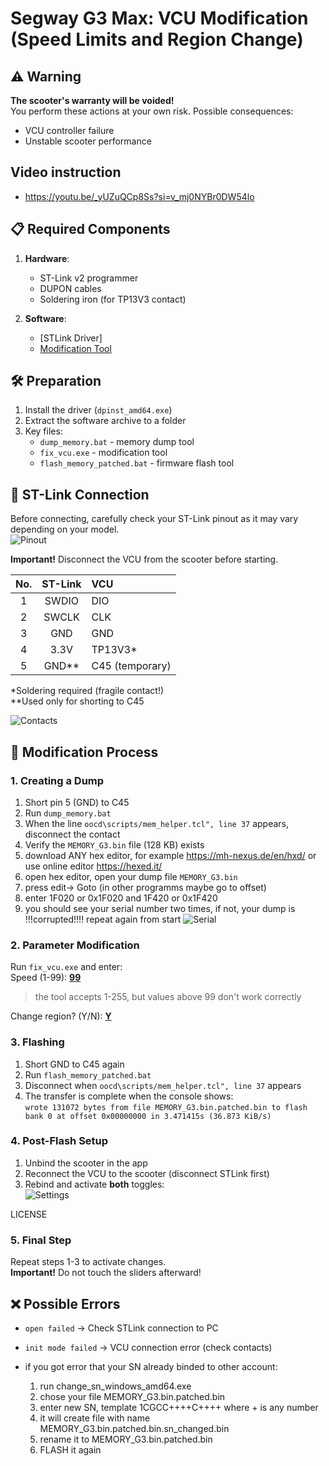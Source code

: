 # Segway G3 Max: VCU Modification (Speed Limits and Region Change)

## ⚠️ Warning
**The scooter's warranty will be voided!**  
You perform these actions at your own risk. Possible consequences:
- VCU controller failure
- Unstable scooter performance

## Video instruction 
- https://youtu.be/_yUZuQCp8Ss?si=v_mj0NYBr0DW54lo

## 📋 Required Components
1. **Hardware**:
   - ST-Link v2 programmer
   - DUPON cables
   - Soldering iron (for TP13V3 contact)

2. **Software**:
   - [STLink Driver]
   - [Modification Tool](https://github.com/Sharkboy-j/ninebot-g3-max-vcu-speed-hack/releases/latest)

## 🛠 Preparation
1. Install the driver (`dpinst_amd64.exe`)
2. Extract the software archive to a folder
3. Key files:
   - `dump_memory.bat` - memory dump tool
   - `fix_vcu.exe` - modification tool
   - `flash_memory_patched.bat` - firmware flash tool

## 🔌 ST-Link Connection
Before connecting, carefully check your ST-Link pinout as it may vary depending on your model.  
![Pinout](https://github.com/Sharkboy-j/ninebot-g3-max-vcu-speed-hack/raw/refs/heads/main/img/stlink.png)

**Important!** Disconnect the VCU from the scooter before starting.

| No. | ST-Link | VCU       |
|:---:|:-------:|:----------|
| 1 | SWDIO   | DIO       |
| 2 | SWCLK   | CLK       |
| 3 | GND     | GND       |
| 4 | 3.3V    | TP13V3*   |
| 5 | GND**   | C45 (temporary) |

\*Soldering required (fragile contact!)  
\*\*Used only for shorting to C45  

![Contacts](https://github.com/Sharkboy-j/ninebot-g3-max-vcu-speed-hack/raw/refs/heads/main/img/pins.png)

## 🔄 Modification Process

### 1. Creating a Dump
1. Short pin 5 (GND) to C45
2. Run `dump_memory.bat`
3. When the line `oocd\scripts/mem_helper.tcl", line 37` appears, disconnect the contact
4. Verify the `MEMORY_G3.bin` file (128 KB) exists
5. download ANY hex editor, for example https://mh-nexus.de/en/hxd/ or use online editor https://hexed.it/
6. open hex editor, open your dump file `MEMORY_G3.bin`
7. press edit-> Goto (in other programms maybe go to offset)
8. enter 1F020 or 0x1F020 and 1F420 or 0x1F420 
9. you should see your serial number two times, if not, your dump is !!!corrupted!!!! repeat again from start
![Serial](https://github.com/Sharkboy-j/ninebot-g3-max-vcu-speed-hack/raw/refs/heads/main/img/serial.jpeg)


### 2. Parameter Modification
Run `fix_vcu.exe` and enter:  
Speed (1-99): <u>**99**</u>  
>the tool accepts 1-255, but values above 99 don't work correctly  

Change region? (Y/N): <u>**Y**</u>  

### 3. Flashing
1. Short GND to C45 again
2. Run `flash_memory_patched.bat`
3. Disconnect when `oocd\scripts/mem_helper.tcl", line 37` appears
5. The transfer is complete when the console shows:  
`wrote 131072 bytes from file MEMORY_G3.bin.patched.bin to flash bank 0 at offset 0x00000000 in 3.471415s (36.873 KiB/s)`

### 4. Post-Flash Setup
1. Unbind the scooter in the app
2. Reconnect the VCU to the scooter (disconnect STLink first)
3. Rebind and activate **both** toggles:  
![Settings](https://github.com/Sharkboy-j/ninebot-g3-max-vcu-speed-hack/raw/refs/heads/main/img/ninebotsettings1.png)

LICENSE
### 5. Final Step
Repeat steps 1-3 to activate changes.  
**Important!** Do not touch the sliders afterward!

## ❌ Possible Errors
- `open failed` → Check STLink connection to PC  
- `init mode failed` → VCU connection error (check contacts)

- if you got error that your SN already binded to other account:
   1. run change_sn_windows_amd64.exe
   2. chose your file MEMORY_G3.bin.patched.bin 
   3. enter new SN, template 1CGCC++++C++++ where + is any number
   4. it will create file with name MEMORY_G3.bin.patched.bin.sn_changed.bin
   5. rename it to MEMORY_G3.bin.patched.bin
   6. FLASH it again
